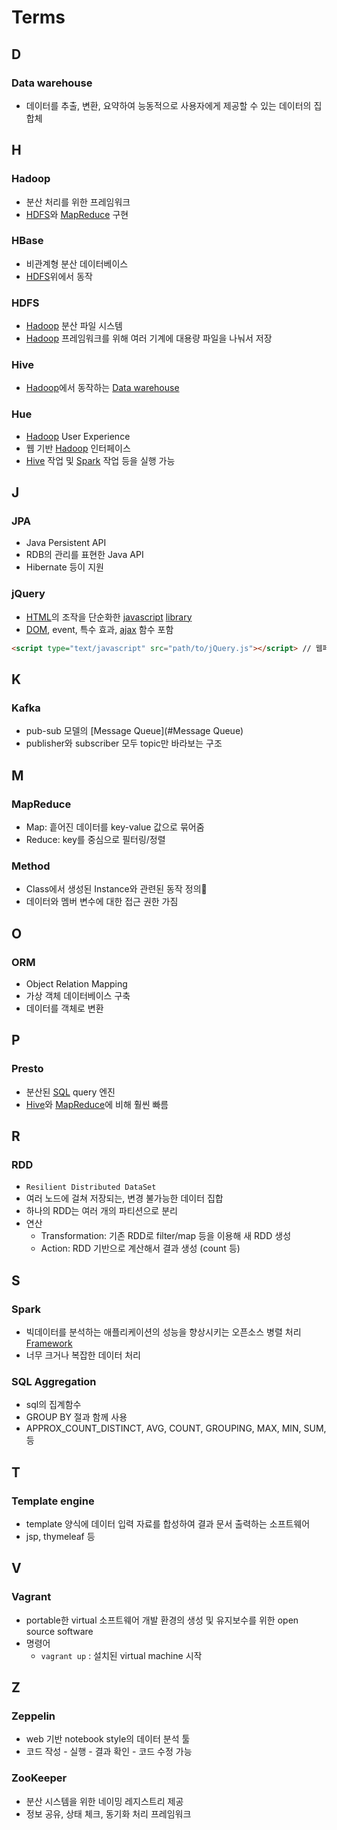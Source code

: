 # Terms

## D

### Data warehouse
- 데이터를 추출, 변환, 요약하여 능동적으로 사용자에게 제공할 수 있는 데이터의 집합체

## H

### Hadoop
- 분산 처리를 위한 프레임워크
- [HDFS](#HDFS)와 [MapReduce](#MapReduce) 구현

### HBase
- 비관계형 분산 데이터베이스
- [HDFS](#HDFS)위에서 동작

### HDFS
- [Hadoop](#Hadoop) 분산 파일 시스템
- [Hadoop](#Hadoop) 프레임워크를 위해 여러 기계에 대용량 파일을 나눠서 저장

### Hive
- [Hadoop](#Hadoop)에서 동작하는 [Data warehouse](#Data-warehouse)

### Hue
- [Hadoop](#Hadoop) User Experience
- 웹 기반 [Hadoop](#Hadoop) 인터페이스
- [Hive](#Hive) 작업 및 [Spark](#Spark) 작업 등을 실행 가능


## J

### JPA
- Java Persistent API
- RDB의 관리를 표현한 Java API
- Hibernate 등이 지원

### jQuery
- [HTML](#HTML)의 조작을 단순화한 [javascript](#Javascript) [library](#Library)
- [DOM](#DOM), event, 특수 효과, [ajax](#Ajax) 함수 포함
```HTML
<script type="text/javascript" src="path/to/jQuery.js"></script> // 웹페이지에 포함
```

## K

### Kafka
- pub-sub 모델의 [Message Queue](#Message Queue)
- publisher와 subscriber 모두 topic만 바라보는 구조


## M

### MapReduce
- Map: 흩어진 데이터를 key-value 값으로 묶어줌
- Reduce: key를 중심으로 필터링/정렬

### Method
- Class에서 생성된 Instance와 관련된 동작 정의
- 데이터와 멤버 변수에 대한 접근 권한 가짐

## O

### ORM
- Object Relation Mapping
- 가상 객체 데이터베이스 구축
- 데이터를 객체로 변환


## P

### Presto
- 분산된 [SQL](#SQL) query 엔진
- [Hive](#Hive)와 [MapReduce](#MapReduce)에 비해 훨씬 빠름


## R

### RDD
- `Resilient Distributed DataSet`
- 여러 노드에 걸쳐 저장되는, 변경 불가능한 데이터 집합
- 하나의 RDD는 여러 개의 파티션으로 분리
- 연산
    - Transformation: 기존 RDD로 filter/map 등을 이용해 새 RDD 생성
    - Action: RDD 기반으로 계산해서 결과 생성 (count 등)

## S

### Spark
- 빅데이터를 분석하는 애플리케이션의 성능을 향상시키는 오픈소스 병렬 처리 [Framework](#Framework)
- 너무 크거나 복잡한 데이터 처리

### SQL Aggregation
- sql의 집계함수
- GROUP BY 절과 함께 사용
- APPROX_COUNT_DISTINCT, AVG, COUNT, GROUPING, MAX, MIN, SUM, 등

## T

### Template engine
- template 양식에 데이터 입력 자료를 합성하여 결과 문서 출력하는 소프트웨어
- jsp, thymeleaf 등


## V

### Vagrant
- portable한 virtual 소프트웨어 개발 환경의 생성 및 유지보수를 위한 open source software
- 명령어
    - `vagrant up` : 설치된 virtual machine 시작


## Z

### Zeppelin
- web 기반 notebook style의 데이터 분석 툴
- 코드 작성 - 실행 - 결과 확인 - 코드 수정 가능

### ZooKeeper
- 분산 시스템을 위한 네이밍 레지스트리 제공
- 정보 공유, 상태 체크, 동기화 처리 프레임워크
